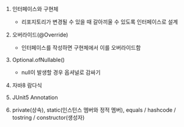 
1. 인터페이스와 구현체
    - 리포지토리가 변경될 수 있을 때 갈아끼울 수 있도록 인터페이스로 설계
2. 오버라이드(@Override)
    - 인터페이스를 작성하면 구현체에서 이를 오버라이드함
3. Optional.ofNullable()
    - null이 발생할 경우 옵셔널로 감싸기
4. 자바8 람다식

5. JUnit5 Annotation

6. private(상속), static(인스턴스 멤버와 정적 멤버), equals / hashcode / tostring / constructor(생성자)